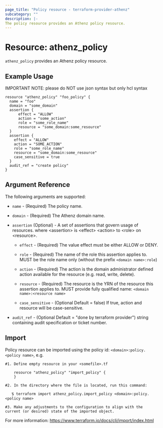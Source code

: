 ```yaml
---
page_title: "Policy resource - terraform-provider-athenz"
subcategory: ""
description: |-
The policy resource provides an Athenz policy resource.
---
```


# Resource: athenz_policy

`athenz_policy` provides an Athenz policy resource.

## Example Usage

IMPORTANT NOTE: please do NOT use json syntax but only hcl syntax 

```hcl
resource "athenz_policy" "foo_policy" {
  name = "foo"
  domain = "some_domain"
  assertion {
      effect = "ALLOW"
      action = "some_action"
      role = "some_role_name"
      resource = "some_domain:some_resource"
  }
  assertion {
    effect = "ALLOW"
    action = "SOME_ACTION"
    role = "some_role_name"
    resource = "some_domain:some_resource"
    case_sensitive = true
  }
  audit_ref = "create policy"
}
```

## Argument Reference

The following arguments are supported:

- `name` - (Required) The policy name.


- `domain` - (Required) The Athenz domain name.


- `assertion` (Optional) - A set of assertions that govern usage of resources. where <assertion\> is <effect\> <action\> to <role\> on <resource\>.
  
    - `effect` - (Required) The value effect must be either ALLOW or DENY.
      
    - `role` - (Required) The name of the role this assertion applies to. MUST be the role name only (without the prefix `<domain name>:role`)
      
    - `action` - (Required) The action is the domain administrator defined action available for the resource (e.g. read, write, delete).
      
    - `resource` - (Required) The resource is the YRN of the resource this assertion applies to. MUST provide fully qualified name: `<domain name>:<resource name>`
  
    - `case_sensitive` - (Optional Default = false) If true, action and resource will be case-sensitive.



- `audit_ref` - (Optional Default = "done by terraform provider")  string containing audit specification or ticket number.


## Import
Policy resource can be imported using the policy id: `<domain>:policy.<policy name>`, e.g.

```hcl
#1. Define empty resource in your <somefile>.tf

    resource "athenz_policy" "import_policy" {
    }

#2. In the directory where the file is located, run this command:
        
   ֿ$ terraform import athenz_policy.import_policy <domain>:policy.<policy name> 

#3. Make any adjustments to the configuration to align with the current (or desired) state of the imported object.
```
For more information: https://www.terraform.io/docs/cli/import/index.html    